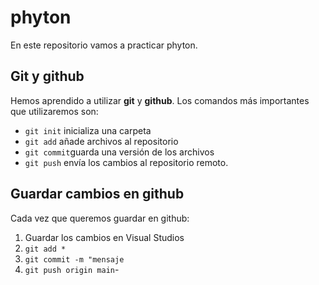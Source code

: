 # phyton

En este repositorio vamos a practicar phyton.

## Git y github

Hemos aprendido a utilizar **git** y **github**. Los comandos más importantes 
que utilizaremos son:

- `git init` inicializa una carpeta
- `git add` añade archivos al repositorio
- `git commit`guarda una versión de los archivos
- `git push` envía los cambios al repositorio remoto.

## Guardar cambios en github

Cada vez que queremos guardar en github:

1. Guardar los cambios en Visual Studios
2. `git add *`
3. `git commit -m "mensaje`
4. `git push origin main`-